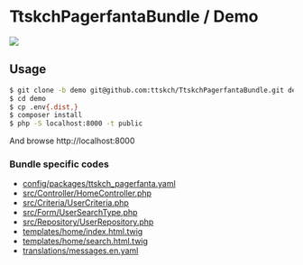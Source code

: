 # TtskchPagerfantaBundle / Demo

![](https://user-images.githubusercontent.com/4360663/35521752-e1d22a98-055d-11e8-9b9f-b593a1eb218f.png)

## Usage

```bash
$ git clone -b demo git@github.com:ttskch/TtskchPagerfantaBundle.git demo
$ cd demo
$ cp .env{.dist,}
$ composer install
$ php -S localhost:8000 -t public
```

And browse http://localhost:8000

### Bundle specific codes

* [config/packages/ttskch_pagerfanta.yaml](config/packages/ttskch_pagerfanta.yaml)
* [src/Controller/HomeController.php](src/Controller/HomeController.php)
* [src/Criteria/UserCriteria.php](src/Criteria/UserCriteria.php)
* [src/Form/UserSearchType.php](src/Form/UserSearchType.php)
* [src/Repository/UserRepository.php](src/Repository/UserRepository.php)
* [templates/home/index.html.twig](templates/home/index.html.twig)
* [templates/home/search.html.twig](templates/home/search.html.twig)
* [translations/messages.en.yaml](translations/messages.en.yaml)
